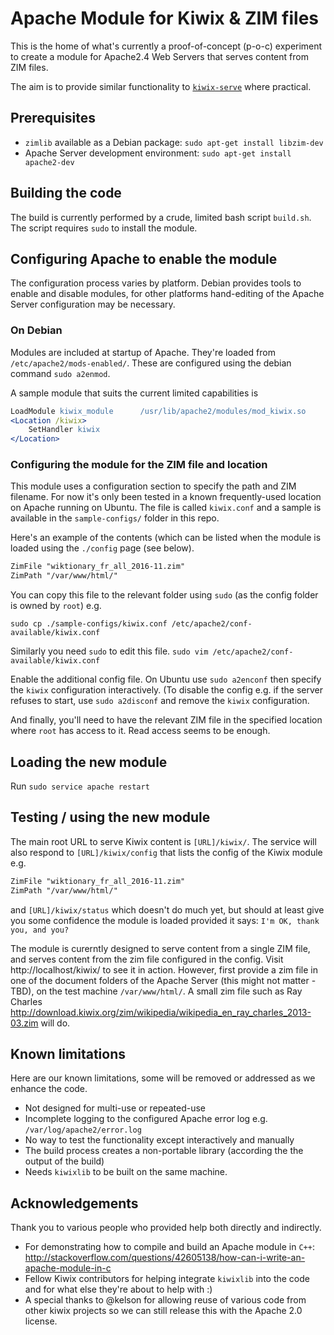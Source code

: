 # Apache Module for Kiwix & ZIM files
This is the home of what's currently a proof-of-concept (p-o-c) experiment to create a module for Apache2.4 Web Servers that serves content from ZIM files.

The aim is to provide similar functionality to [`kiwix-serve`](https://github.com/kiwix/kiwix-tools/tree/master/src/server "Kiwix Server source code") where practical. 
## Prerequisites
- `zimlib` available as a Debian package: `sudo apt-get install libzim-dev`
- Apache Server development environment: `sudo apt-get install apache2-dev`

## Building the code
The build is currently performed by a crude, limited bash script `build.sh`. The script requires `sudo` to install the module.

## Configuring Apache to enable the module
The configuration process varies by platform. Debian provides tools to enable and disable modules, for other platforms hand-editing of the Apache Server configuration may be necessary.

### On Debian
Modules are included at startup of Apache. They're loaded from `/etc/apache2/mods-enabled/`. These are configured using the debian command `sudo a2enmod`. 

A sample module that suits the current limited capabilities is

```apache
LoadModule kiwix_module      /usr/lib/apache2/modules/mod_kiwix.so
<Location /kiwix>
    SetHandler kiwix
</Location>
```
### Configuring the module for the ZIM file and location
This module uses a configuration section to specify the path and ZIM filename. 
For now it's only been tested in a known frequently-used location on Apache running on Ubuntu. 
The file is called `kiwix.conf` and a sample is available in the `sample-configs/` folder in this repo.

Here's an example of the contents (which can be listed when the module is loaded using the `./config` page (see below).

```apache
ZimFile "wiktionary_fr_all_2016-11.zim"
ZimPath "/var/www/html/"
```
You can copy this file to the relevant folder using `sudo` (as the config folder is owned by `root`) e.g.

`sudo cp ./sample-configs/kiwix.conf /etc/apache2/conf-available/kiwix.conf`

Similarly you need `sudo` to edit this file.
`sudo vim /etc/apache2/conf-available/kiwix.conf`

Enable the additional config file. On Ubuntu use `sudo a2enconf` then specify the `kiwix` configuration interactively. (To disable the config e.g. if the server refuses to start, use `sudo a2disconf` and remove the `kiwix` configuration.

And finally, you'll need to have the relevant ZIM file in the specified location where `root` has access to it. Read access seems to be enough. 
 
## Loading the new module
Run `sudo service apache restart`

## Testing / using the new module
The main root URL to serve Kiwix content is `[URL]/kiwix/`. The service will also respond to `[URL]/kiwix/config` that lists the config of the Kiwix module e.g.

```apache
ZimFile "wiktionary_fr_all_2016-11.zim"
ZimPath "/var/www/html/"
```

and `[URL]/kiwix/status`
which doesn't do much yet, but should at least give you some confidence the module is loaded provided it says:
`I'm OK, thank you, and you?` 

The module is curerntly designed to serve content from a single ZIM file, and serves content from the zim file configured in the config. Visit http://localhost/kiwix/ to see it in action. However, first provide a zim file in one of the document folders of the Apache Server (this might not matter - TBD), on the test machine `/var/www/html/`. A small zim file such as Ray Charles http://download.kiwix.org/zim/wikipedia/wikipedia_en_ray_charles_2013-03.zim will do.

## Known limitations
Here are our known limitations, some will be removed or addressed as we enhance the code.

- Not designed for multi-use or repeated-use
- Incomplete logging to the configured Apache error log e.g. `/var/log/apache2/error.log`
- No way to test the functionality except interactively and manually
- The build process creates a non-portable library (according the the output of the build)
- Needs `kiwixlib` to be built on the same machine.

## Acknowledgements
Thank you to various people who provided help both directly and indirectly.
- For demonstrating how to compile and build an Apache module in `C++`: http://stackoverflow.com/questions/42605138/how-can-i-write-an-apache-module-in-c
- Fellow Kiwix contributors for helping integrate `kiwixlib` into the code and for what else they're about to help with :)
- A special thanks to @kelson for allowing reuse of various code from other kiwix projects so we can still release this with the Apache 2.0 license.
